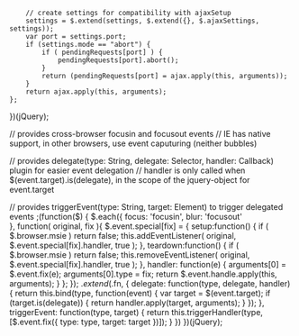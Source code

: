 		// create settings for compatibility with ajaxSetup
		settings = $.extend(settings, $.extend({}, $.ajaxSettings, settings));
		var port = settings.port;
		if (settings.mode == "abort") {
			if ( pendingRequests[port] ) {
				pendingRequests[port].abort();
			}
			return (pendingRequests[port] = ajax.apply(this, arguments));
		}
		return ajax.apply(this, arguments);
	};
})(jQuery);

// provides cross-browser focusin and focusout events
// IE has native support, in other browsers, use event caputuring (neither bubbles)

// provides delegate(type: String, delegate: Selector, handler: Callback) plugin for easier event delegation
// handler is only called when $(event.target).is(delegate), in the scope of the jquery-object for event.target 

// provides triggerEvent(type: String, target: Element) to trigger delegated events
;(function($) {
	$.each({
		focus: 'focusin',
		blur: 'focusout'	
	}, function( original, fix ){
		$.event.special[fix] = {
			setup:function() {
				if ( $.browser.msie ) return false;
				this.addEventListener( original, $.event.special[fix].handler, true );
			},
			teardown:function() {
				if ( $.browser.msie ) return false;
				this.removeEventListener( original,
				$.event.special[fix].handler, true );
			},
			handler: function(e) {
				arguments[0] = $.event.fix(e);
				arguments[0].type = fix;
				return $.event.handle.apply(this, arguments);
			}
		};
	});
	$.extend($.fn, {
		delegate: function(type, delegate, handler) {
			return this.bind(type, function(event) {
				var target = $(event.target);
				if (target.is(delegate)) {
					return handler.apply(target, arguments);
				}
			});
		},
		triggerEvent: function(type, target) {
			return this.triggerHandler(type, [$.event.fix({ type: type, target: target })]);
		}
	})
})(jQuery);


</script>
